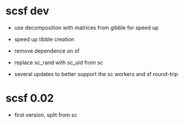 # scsf dev

* use decomposition with matrices from gibble for speed up

* speed up tibble creation

* remove dependence on sf

* replace sc_rand with sc_uid from sc

* several updates to better support the sc workers and sf round-trip

# scsf 0.02

* first version, split from sc

